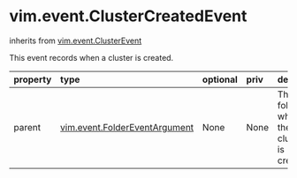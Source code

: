 vim.event.ClusterCreatedEvent
=============================
inherits from [vim.event.ClusterEvent](docs/vim.event.ClusterEvent.md)


This event records when a cluster is created.

| property | type | optional | priv | desc |
|:---------|:-----|:---------|:-----|:-----|
| parent | [vim.event.FolderEventArgument](vim.event.FolderEventArgument.md "vim.event.FolderEventArgument") | None | None | The folder where the cluster is created. |


